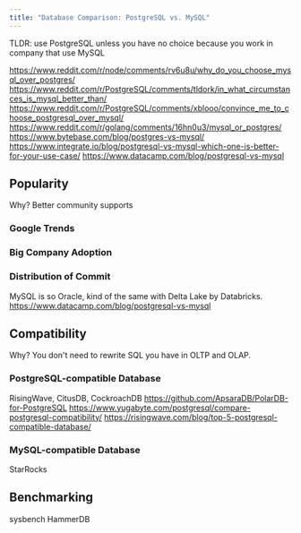 ```yaml
---
title: "Database Comparison: PostgreSQL vs. MySQL"
---
```


TLDR: use PostgreSQL unless you have no choice because you work in company that use MySQL

https://www.reddit.com/r/node/comments/rv6u8u/why_do_you_choose_mysql_over_postgres/
https://www.reddit.com/r/PostgreSQL/comments/tldork/in_what_circumstances_is_mysql_better_than/
https://www.reddit.com/r/PostgreSQL/comments/xblooo/convince_me_to_choose_postgresql_over_mysql/
https://www.reddit.com/r/golang/comments/16hn0u3/mysql_or_postgres/
https://www.bytebase.com/blog/postgres-vs-mysql/
https://www.integrate.io/blog/postgresql-vs-mysql-which-one-is-better-for-your-use-case/
https://www.datacamp.com/blog/postgresql-vs-mysql


## Popularity
Why? Better community supports
### Google Trends

### Big Company Adoption

### Distribution of Commit
MySQL is so Oracle, kind of the same with Delta Lake by Databricks.
https://www.datacamp.com/blog/postgresql-vs-mysql

## Compatibility

Why? You don't need to rewrite SQL you have in OLTP and OLAP.

### PostgreSQL-compatible Database
RisingWave, CitusDB, CockroachDB
https://github.com/ApsaraDB/PolarDB-for-PostgreSQL
https://www.yugabyte.com/postgresql/compare-postgresql-compatibility/
https://risingwave.com/blog/top-5-postgresql-compatible-database/

### MySQL-compatible Database
StarRocks


## Benchmarking
sysbench
HammerDB